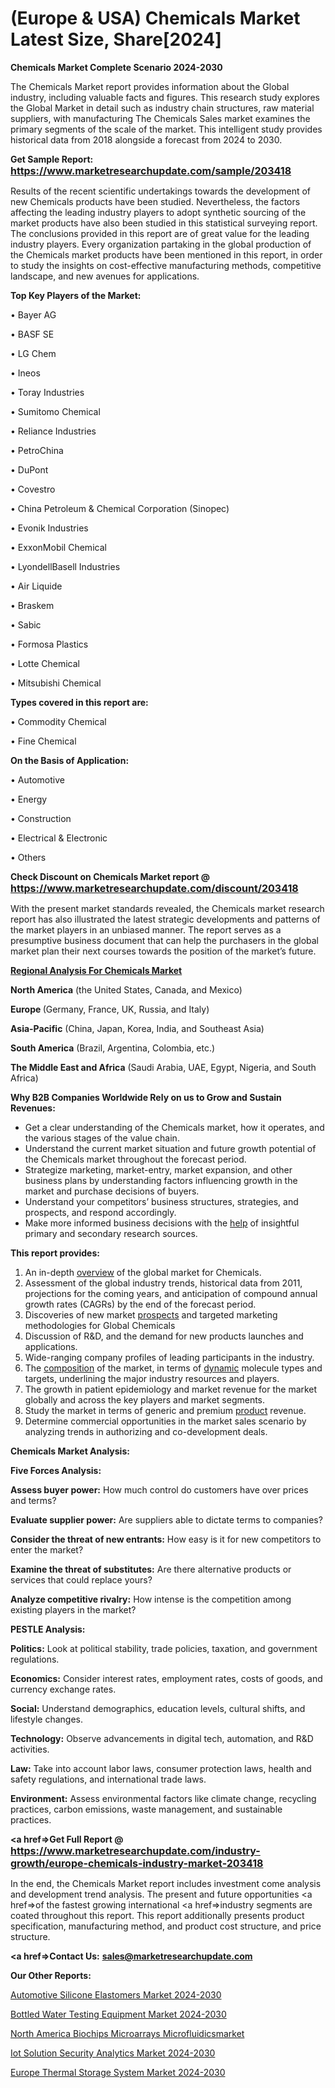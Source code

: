 # (Europe & USA) Chemicals Market Latest Size, Share[2024]

<strong>Chemicals Market Complete Scenario 2024-2030</strong>

The Chemicals Market report provides information about the Global industry, including valuable facts and figures. This research study explores the Global Market in detail such as industry chain structures, raw material suppliers, with manufacturing The Chemicals Sales market examines the primary segments of the scale of the market. This intelligent study provides historical data from 2018 alongside a forecast from 2024 to 2030.

<strong>Get Sample Report: <a href=https://www.marketresearchupdate.com/sample/203418><font size=3 color=#0000ff>https://www.marketresearchupdate.com/sample/203418</font></a></strong>

Results of the recent scientific undertakings towards the development of new Chemicals products have been studied. Nevertheless, the factors affecting the leading industry players to adopt synthetic sourcing of the market products have also been studied in this statistical surveying report. The conclusions provided in this report are of great value for the leading industry players. Every organization partaking in the global production of the Chemicals market products have been mentioned in this report, in order to study the insights on cost-effective manufacturing methods, competitive landscape, and new avenues for applications.

<strong>Top Key Players of the Market:</strong>

• Bayer AG

• BASF SE

• LG Chem

• Ineos

• Toray Industries

• Sumitomo Chemical

• Reliance Industries

• PetroChina

• DuPont

• Covestro

• China Petroleum & Chemical Corporation (Sinopec)

• Evonik Industries

• ExxonMobil Chemical

• LyondellBasell Industries

• Air Liquide

• Braskem

• Sabic

• Formosa Plastics

• Lotte Chemical

• Mitsubishi Chemical

<strong>Types covered in this report are: </strong>

• Commodity Chemical

• Fine Chemical

<strong>On the Basis of Application:</strong>

• Automotive

• Energy

• Construction

• Electrical & Electronic

• Others

<strong>Check Discount on Chemicals Market report @ <a href=https://www.marketresearchupdate.com/discount/203418><font size=3 color=#0000ff>https://www.marketresearchupdate.com/discount/203418</font></a></strong>

With the present market standards revealed, the Chemicals market research report has also illustrated the latest strategic developments and patterns of the market players in an unbiased manner. The report serves as a presumptive business document that can help the purchasers in the global market plan their next courses towards the position of the market’s future.

<strong><u><b>Regional Analysis For Chemicals Market</b></u></strong>

<strong><b>North America</b></strong> (the United States, Canada, and Mexico)

<strong><b>Europe </b></strong>(Germany, France, UK, Russia, and Italy)

<strong><b>Asia-Pacific</b></strong> (China, Japan, Korea, India, and Southeast Asia)

<strong><b>South America</b></strong> (Brazil, Argentina, Colombia, etc.)

<strong><b>The Middle East and Africa</b></strong> (Saudi Arabia, UAE, Egypt, Nigeria, and South Africa)

<strong>Why B2B Companies Worldwide Rely on us to Grow and Sustain Revenues:</strong>
<ul>
  <li>Get a clear understanding of the Chemicals market, how it operates, and the various stages of the value chain.</li>
  <li>Understand the current market situation and future growth potential of the Chemicals market throughout the forecast period.</li>
  <li>Strategize marketing, market-entry, market expansion, and other business plans by understanding factors influencing growth in the market and purchase decisions of buyers.</li>
  <li>Understand your competitors’ business structures, strategies, and prospects, and respond accordingly.</li>
  <li>Make more informed business decisions with the <a href=ASDF991299>help</a> of insightful primary and secondary research sources.</li>
</ul>
<strong>This report provides:</strong>
<ol>
  <li>An in-depth <a href=>overview</a> of the global market for Chemicals.</li>
  <li>Assessment of the global industry trends, historical data from 2011, projections for the coming years, and anticipation of compound annual growth rates (CAGRs) by the end of the forecast period.</li>
  <li>Discoveries of new market <a href=>prospects</a> and targeted marketing methodologies for Global Chemicals</li>
  <li>Discussion of R&amp;D, and the demand for new products launches and applications.</li>
  <li>Wide-ranging company profiles of leading participants in the industry.</li>
  <li>The <a href=ASDF881288>composition</a> of the market, in terms of <a href=>dynamic</a> molecule types and targets, underlining the major industry resources and players.</li>
  <li>The growth in patient epidemiology and market revenue for the market globally and across the key players and market segments.</li>
  <li>Study the market in terms of generic and premium <a href=>product</a> revenue.</li>
  <li>Determine commercial opportunities in the market sales scenario by analyzing trends in authorizing and co-development deals.</li>
</ol>

<strong>Chemicals Market Analysis:</strong>

<strong>Five Forces Analysis:</strong>

<strong>Assess buyer power:</strong> How much control do customers have over prices and terms?

<strong>Evaluate supplier power:</strong> Are suppliers able to dictate terms to companies?

<strong>Consider the threat of new entrants:</strong> How easy is it for new competitors to enter the market?

<strong>Examine the threat of substitutes:</strong> Are there alternative products or services that could replace yours?

<strong>Analyze competitive rivalry:</strong> How intense is the competition among existing players in the market?

<strong>PESTLE Analysis:</strong>

<strong>Politics:</strong> Look at political stability, trade policies, taxation, and government regulations.

<strong>Economics:</strong> Consider interest rates, employment rates, costs of goods, and currency exchange rates.

<strong>Social:</strong> Understand demographics, education levels, cultural shifts, and lifestyle changes.

<strong>Technology:</strong> Observe advancements in digital tech, automation, and R&D activities.

<strong>Law:</strong> Take into account labor laws, consumer protection laws, health and safety regulations, and international trade laws.

<strong>Environment:</strong> Assess environmental factors like climate change, recycling practices, carbon emissions, waste management, and sustainable practices.

<strong><a href=>Get Full Report</a> @ <a href=https://www.marketresearchupdate.com/industry-growth/europe-chemicals-industry-market-203418><font size=3 color=#0000ff>https://www.marketresearchupdate.com/industry-growth/europe-chemicals-industry-market-203418</font></a></strong>

In the end, the Chemicals Market report includes investment come analysis and development trend analysis. The present and future opportunities <a href=>of</a> the fastest growing international <a href=>industry</a> segments are coated throughout this report. This report additionally presents product specification, manufacturing method, and product cost structure, and price structure.

<strong><a href=><strong>Contact Us:</strong></a></strong>
<strong>sales@marketresearchupdate.com</strong>

<strong>Our Other Reports:</strong>

<a href=https://www.linkedin.com/pulse/automotive-silicone-elastomers-market-size-set>Automotive Silicone Elastomers Market 2024-2030</a>

<a href=https://www.linkedin.com/pulse/bottled-water-testing-equipment-market-2023-remarking>Bottled Water Testing Equipment Market 2024-2030</a>

<a href=https://www.linkedin.com/pulse/north-america-biochips-microarrays-microfluidicsmarket>North America Biochips Microarrays Microfluidicsmarket</a>

<a href=https://www.linkedin.com/pulse/iot-solution-security-analytics-market-statistics-hkbcf/>Iot Solution Security Analytics Market 2024-2030</a>

<a href=https://www.linkedin.com/pulse/europe-thermal-storage-system-market-research-c3ppf/>Europe Thermal Storage System Market 2024-2030</a>

